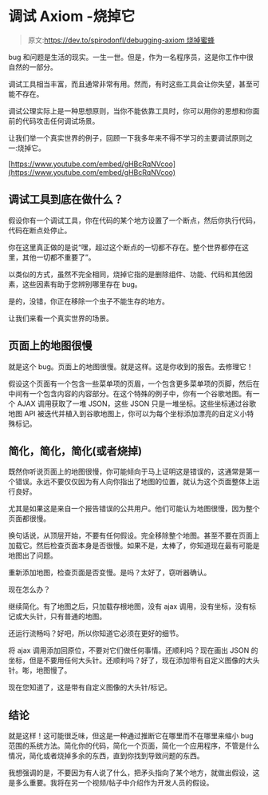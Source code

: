 # 调试 Axiom -烧掉它

> 原文:[https://dev.to/spirodonfl/debugging-axiom 烧掉蜜蜂](https://dev.to/spirodonfl/debugging-axiom---burn-it-off-bee)

bug 和问题是生活的现实。一生一世。但是，作为一名程序员，这是你工作中很自然的一部分。

调试工具相当丰富，而且通常非常有用。然而，有时这些工具会让你失望，甚至可能不存在。

调试公理实际上是一种思想原则，当你不能依靠工具时，你可以用你的思想和你面前的代码攻击任何调试场景。

让我们举一个真实世界的例子，回顾一下我多年来不得不学习的主要调试原则之一:烧掉它。

[https://www.youtube.com/embed/gHBcRqNVcoo](https://www.youtube.com/embed/gHBcRqNVcoo)

## [](#whats-a-debug-tool-really-doing)调试工具到底在做什么？

假设你有一个调试工具，你在代码的某个地方设置了一个断点，然后你执行代码，代码在断点处停止。

你在这里真正做的是说“嘿，超过这个断点的一切都不存在。整个世界都停在这里，其他一切都不重要了”。

以类似的方式，虽然不完全相同，烧掉它指的是删除组件、功能、代码和其他因素，这些因素有助于您辨别哪里存在 bug。

是的，没错，你正在移除一个虫子不能生存的地方。

让我们来看一个真实世界的场景。

## [](#the-map-on-the-page-is-slow)页面上的地图很慢

就是这个 bug。页面上的地图很慢。就是这样。这是你收到的报告。去修理它！

假设这个页面有一个包含一些菜单项的页眉，一个包含更多菜单项的页脚，然后在中间有一个包含内容的内容部分。在这个特殊的例子中，你有一个谷歌地图。有一个 AJAX 调用获取了一堆 JSON，这些 JSON 只是一堆坐标。这些坐标通过谷歌地图 API 被迭代并植入到谷歌地图上，你可以为每个坐标添加漂亮的自定义小特殊标记。

## [](#simplify-simplify-simplify-or-burn-it-off)简化，简化，简化(或者烧掉)

既然你听说页面上的地图很慢，你可能倾向于马上证明这是错误的，这通常是第一个错误。永远不要仅仅因为有人向你指出了地图的位置，就认为这个页面整体上运行良好。

尤其是如果这是来自一个报告错误的公共用户。他们可能认为地图很慢，因为整个页面都很慢。

换句话说，从顶层开始，不要有任何假设。完全移除整个地图。甚至不要在页面上加载它。然后检查页面本身是否很慢。如果不是，太棒了，你知道现在最有可能是地图出了问题。

重新添加地图，检查页面是否变慢。是吗？太好了，窃听器确认。

现在怎么办？

继续简化。有了地图之后，只加载存根地图，没有 ajax 调用，没有坐标，没有标记或大头针，只有普通的地图。

还运行流畅吗？好吧，所以你知道它必须在更好的细节。

将 ajax 调用添加回原位，不要对它们做任何事情。还顺利吗？现在画出 JSON 的坐标，但是不要用任何大头针。还顺利吗？好了，现在添加带有自定义图像的大头针。嘭，地图慢了。

现在您知道了，这是带有自定义图像的大头针/标记。

## [](#conclusion)结论

就是这样！这可能很乏味，但这是一种通过推断它在哪里而不在哪里来缩小 bug 范围的系统方法。简化你的代码，简化一个页面，简化一个应用程序，不管是什么情况，简化或者烧掉多余的东西，直到你找到导致问题的东西。

我想强调的是，不要因为有人说了什么，把矛头指向了某个地方，就做出假设，这是多么重要。我将在另一个视频/帖子中介绍作为开发人员的假设。